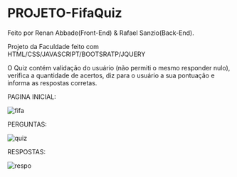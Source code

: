 # PROJETO-FifaQuiz

Feito por Renan Abbade(Front-End) & Rafael Sanzio(Back-End).

Projeto da Faculdade feito com HTML/CSS/JAVASCRIPT/BOOTSRATP/JQUERY

O Quiz contém validação do usuário (não permiti o mesmo responder nulo), verifica a quantidade de acertos, diz para o usuário a sua pontuação
e informa as respostas corretas.

PAGINA INICIAL:

![fifa](https://user-images.githubusercontent.com/39110223/48969785-b4d45480-efea-11e8-8700-2566411b492c.PNG)

PERGUNTAS:

![quiz](https://user-images.githubusercontent.com/39110223/48969786-b736ae80-efea-11e8-94d6-96da1b9a1ff5.PNG)

RESPOSTAS:

![respo](https://user-images.githubusercontent.com/39110223/48969787-b867db80-efea-11e8-98ab-aeb6e7496eb3.PNG)



